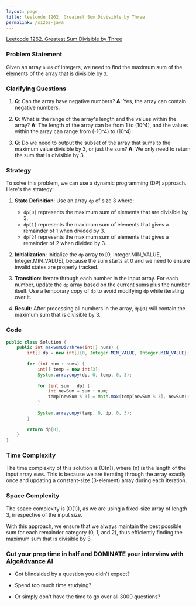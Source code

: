 ```yaml
---
layout: page
title: leetcode 1262. Greatest Sum Divisible by Three
permalink: /s1262-java
---
```

[Leetcode 1262. Greatest Sum Divisible by Three](https://algoadvance.github.io/algoadvance/l1262)
### Problem Statement
Given an array `nums` of integers, we need to find the maximum sum of the elements of the array that is divisible by `3`.

### Clarifying Questions
1. **Q**: Can the array have negative numbers?
   **A**: Yes, the array can contain negative numbers.
   
2. **Q**: What is the range of the array's length and the values within the array?
   **A**: The length of the array can be from 1 to \(10^4\), and the values within the array can range from \(-10^4\) to \(10^4\).

3. **Q**: Do we need to output the subset of the array that sums to the maximum value divisible by 3, or just the sum?
   **A**: We only need to return the sum that is divisible by 3.

### Strategy
To solve this problem, we can use a dynamic programming (DP) approach. Here's the strategy:

1. **State Definition**: Use an array `dp` of size 3 where:
   - `dp[0]` represents the maximum sum of elements that are divisible by 3.
   - `dp[1]` represents the maximum sum of elements that gives a remainder of 1 when divided by 3.
   - `dp[2]` represents the maximum sum of elements that gives a remainder of 2 when divided by 3.

2. **Initialization**: Initialize the `dp` array to [0, Integer.MIN_VALUE, Integer.MIN_VALUE], because the sum starts at 0 and we need to ensure invalid states are properly tracked.

3. **Transition**: Iterate through each number in the input array. For each number, update the `dp` array based on the current sums plus the number itself. Use a temporary copy of `dp` to avoid modifying `dp` while iterating over it.

4. **Result**: After processing all numbers in the array, `dp[0]` will contain the maximum sum that is divisible by 3.

### Code

```java
public class Solution {
    public int maxSumDivThree(int[] nums) {
        int[] dp = new int[]{0, Integer.MIN_VALUE, Integer.MIN_VALUE};
        
        for (int num : nums) {
            int[] temp = new int[3];
            System.arraycopy(dp, 0, temp, 0, 3);
            
            for (int sum : dp) {
                int newSum = sum + num;
                temp[newSum % 3] = Math.max(temp[newSum % 3], newSum);
            }
            
            System.arraycopy(temp, 0, dp, 0, 3);
        }
        
        return dp[0];
    }
}
```

### Time Complexity
The time complexity of this solution is \(O(n)\), where \(n\) is the length of the input array `nums`. This is because we are iterating through the array exactly once and updating a constant-size (3-element) array during each iteration.

### Space Complexity
The space complexity is \(O(1)\), as we are using a fixed-size array of length 3, irrespective of the input size.

With this approach, we ensure that we always maintain the best possible sum for each remainder category (0, 1, and 2), thus efficiently finding the maximum sum that is divisible by 3.


### Cut your prep time in half and DOMINATE your interview with [AlgoAdvance AI](https://algoAdvance.com)

- Got blindsided by a question you didn't expect?

- Spend too much time studying?

- Or simply don't have the time to go over all 3000 questions?

